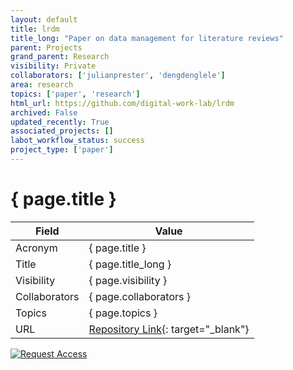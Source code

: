 ```yaml
---
layout: default
title: lrdm
title_long: "Paper on data management for literature reviews"
parent: Projects
grand_parent: Research
visibility: Private
collaborators: ['julianprester', 'dengdenglele']
area: research
topics: ['paper', 'research']
html_url: https://github.com/digital-work-lab/lrdm
archived: False
updated_recently: True
associated_projects: []
labot_workflow_status: success
project_type: ['paper']
---
```


# { page.title }

Field               | Value
------------------- | ----------------------------------
Acronym             | { page.title }
Title               | { page.title_long }
Visibility          | { page.visibility }
Collaborators       | { page.collaborators }
Topics              | { page.topics }
URL                 | [Repository Link](https://github.com/digital-work-lab/lrdm){: target="_blank"}

[![Request Access](https://img.shields.io/badge/Request-Access-blue?style=for-the-badge)](https://github.com/digital-work-lab/lrdm/issues/new?assignees=geritwagner&labels=access+request&template=request-repo-access.md&title=%5BAccess+Request%5D+Request+for+access+to+repository)

